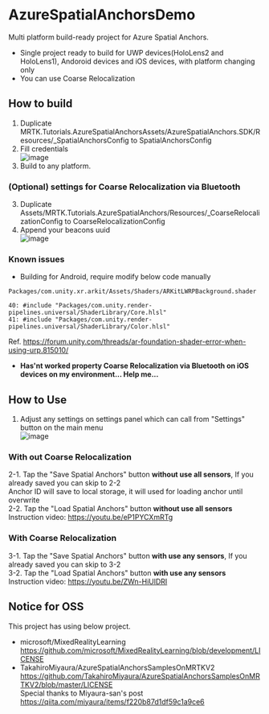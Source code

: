 # AzureSpatialAnchorsDemo

Multi platform build-ready project for Azure Spatial Anchors.

* Single project ready to build for UWP devices(HoloLens2 and HoloLens1), Andoroid devices and iOS devices, with platform changing only
* You can use Coarse Relocalization

## How to build
1. Duplicate MRTK.Tutorials.AzureSpatialAnchorsAssets/AzureSpatialAnchors.SDK/Resources/_SpatialAnchorsConfig to SpatialAnchorsConfig
2. Fill credentials  
![image](https://user-images.githubusercontent.com/530182/101269153-e9b93b80-37ae-11eb-8ad9-74d1e472e772.png)
3. Build to any platform.
  
### (Optional) settings for Coarse Relocalization via Bluetooth
3. Duplicate Assets/MRTK.Tutorials.AzureSpatialAnchors/Resources/_CoarseRelocalizationConfig to CoarseRelocalizationConfig
4. Append your beacons uuid  
![image](https://user-images.githubusercontent.com/530182/101269237-32252900-37b0-11eb-8009-9679478806f5.png)

### Known issues
* Building for Android, require modify below code manually  
```
Packages/com.unity.xr.arkit/Assets/Shaders/ARKitLWRPBackground.shader

40: #include "Packages/com.unity.render-pipelines.universal/ShaderLibrary/Core.hlsl"
41: #include "Packages/com.unity.render-pipelines.universal/ShaderLibrary/Color.hlsl"
```
Ref. https://forum.unity.com/threads/ar-foundation-shader-error-when-using-urp.815010/
* **Has'nt worked property Coarse Relocalization via Bluetooth on iOS devices on my environment... Help me...**

## How to Use
1. Adjust any settings on settings panel which can call from "Settings" button on the main menu  
![image](https://user-images.githubusercontent.com/530182/101269414-0a36c500-37b2-11eb-9f16-971d79083728.png)
### With out Coarse Relocalization
2-1. Tap the "Save Spatial Anchors" button **without use all sensors**, If you already saved you can skip to 2-2  
Anchor ID will save to local storage, it will used for loading anchor until overwrite  
2-2. Tap the "Load Spatial Anchors" button **without use all sensors**  
Instruction video: https://youtu.be/eP1PYCXmRTg
### With Coarse Relocalization
3-1. Tap the "Save Spatial Anchors" button **with use any sensors**, If you already saved you can skip to 3-2  
3-2. Tap the "Load Spatial Anchors" button **with use any sensors**  
Instruction video: https://youtu.be/ZWn-HiUlDRI

## Notice for OSS
This project has using below project.
* microsoft/MixedRealityLearning  
https://github.com/microsoft/MixedRealityLearning/blob/development/LICENSE
* TakahiroMiyaura/AzureSpatialAnchorsSamplesOnMRTKV2  
https://github.com/TakahiroMiyaura/AzureSpatialAnchorsSamplesOnMRTKV2/blob/master/LICENSE  
Special thanks to Miyaura-san's post https://qiita.com/miyaura/items/f220b87d1df59c1a9ce6
